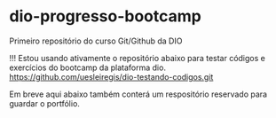 # dio-progresso-bootcamp
Primeiro repositório do curso Git/Github da DIO

!!!
Estou usando ativamente o repositório abaixo para testar códigos e exercícios do bootcamp da plataforma dio.
https://github.com/uesleiregis/dio-testando-codigos.git

Em breve aqui abaixo também conterá um respositório reservado para guardar o portfólio.
